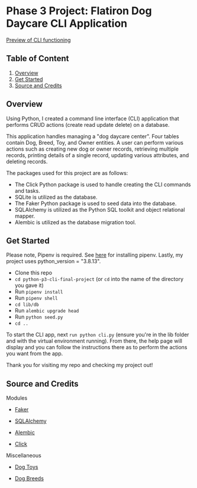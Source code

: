 # Phase 3 Project: Flatiron Dog Daycare CLI Application

[Preview of CLI functioning]()<!-- need a .gif pushed to current github repo-->


## Table of Content

1. [Overview](#overview)
2. [Get Started](#get-started)
3. [Source and Credits](#source-and-credits)


## Overview

Using Python, I created a command line interface (CLI) application that performs CRUD actions (create read update delete) on a database. 

This application handles managing a "dog daycare center". Four tables contain Dog, Breed, Toy, and Owner entities. A user can perform various actions such as creating new dog or owner records, retrieving multiple records, printing details of a single record, updating various attributes, and deleting records. 

The packages used for this project are as follows:
- The Click Python package is used to handle creating the CLI commands and tasks.
- SQLite is utilized as the database.
- The Faker Python package is used to seed data into the database.
- SQLAlchemy is utilized as the Python SQL toolkit and object relational mapper. 
- Alembic is utilized as the database migration tool.


## Get Started

Please note, Pipenv is required. See [here](https://pipenv.pypa.io/en/latest/installation/) for installing pipenv. Lastly, my project uses python_version = "3.8.13".

- Clone this repo
- `cd python-p3-cli-final-project` (or `cd` into the name of the directory you gave it)
- Run `pipenv install`
- Run `pipenv shell`
- `cd lib/db`
- Run `alembic upgrade head`
- Run `python seed.py`
- `cd ..`

To start the CLI app, next `run python cli.py` (ensure you're in the lib folder and with the virtual environment running). From there, the help page will display and you can follow the instructions there as to perform the actions you want from the app.

Thank you for visiting my repo and checking my project out!


## Source and Credits

Modules
- [Faker](https://faker.readthedocs.io/en/master/index.html)

- [SQLAlchemy](https://www.sqlalchemy.org/)

- [Alembic](https://alembic.sqlalchemy.org/en/latest/)

- [Click](https://click.palletsprojects.com/en/8.1.x/)

Miscellaneous
- [Dog Toys](https://www.thesprucepets.com/best-dog-toys-4151137)

- [Dog Breeds](https://github.com/dariusk/corpora/blob/master/data/animals/dogs.json)

